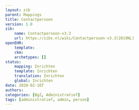 ```yaml
---
layout: zib
parent: Mappings
title: Contactpersoon
version: 1.0
zib:
    name: Contactpersoon-v3.3
    url: https://zibs.nl/wiki/Contactpersoon-v3.3(2019NL)
openEHR:
    template: 
    ckm: 
    archetypes: []
status:
    mapping: Inrichten
    template: Inrichten
    translation: Inrichten
    global: Inrichten
date: 2020-02-16T
authors:
categories: [BgZ, Administratief]
tags: [administratief, admin, person]
---
```

